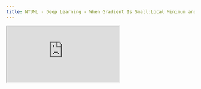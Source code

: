```yaml
---
title: NTUML - Deep Learning - When Gradient Is Small:Local Minimum and Saddle Point
---
```


<!-- more -->

<iframe src="https://www.youtube.com/embed/QW6uINn7uGk" allowfullscreen></iframe>